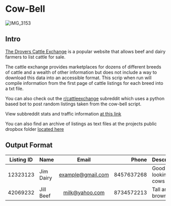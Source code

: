 # Cow-Bell

![IMG_3153](https://user-images.githubusercontent.com/45807040/57501961-383ee500-72af-11e9-8c66-096734eef220.JPG)
## Intro

[The Drovers Cattle Exchange](https://www.cattle-exchange.com/) is a popular website that allows beef and dairy farmers to list cattle for sale. 

The cattle exchange provides marketplaces for dozens of different breeds of cattle and a wealth of other information but does not include a way to download this data into an accessible format. This scrip when run will compile information from the first page of cattle listings for each breed into a txt file. 

You can also check out the [r/cattleexchange](https://www.reddit.com/r/CattleExchange/) subreddit which uses a python based bot to post random listings taken from the cow-bell script.

View subbreddit stats and traffic information [at this link](https://subredditstats.com/r/cattleexchange)

You can also find an archive of listings as text files at the projects public dropbox folder [located here](https://www.dropbox.com/home/Apps/Cowbellringer/Cowbell)

## Output Format

| Listing ID    | Name      | Email              | Phone       | Description            |
| ------------- |-----------|:------------------:| -----------:|-------------------------|
| 12323123      | Jim Dairy |example@gmail.com   | 8457637268  |  Good looking cows      |  
| 42069232      | Jill Beef | milk@yahoo.com     | 8734572213  |  Tall and brown         |



